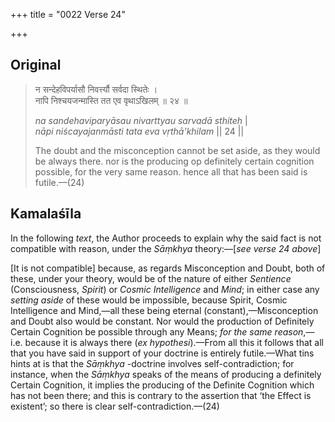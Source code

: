 +++
title = "0022 Verse 24"

+++
## Original 
>
> न सन्देहविपर्यासौ निवर्त्त्यौ सर्वदा स्थितेः ।  
> नापि निश्चयजन्मास्ति तत एव वृथाऽखिलम् ॥ २४ ॥ 
>
> *na sandehaviparyāsau nivarttyau sarvadā sthiteḥ* \|  
> *nāpi niścayajanmāsti tata eva vṛthā'khilam* \|\| 24 \|\| 
>
> The doubt and the misconception cannot be set aside, as they would be always there. nor is the producing op definitely certain cognition possible, for the very same reason. hence all that has been said is futile.—(24)



## Kamalaśīla

In the following *text*, the Author proceeds to explain why the said fact is not compatible with reason, under the *Sāṃkhya* theory:—[*see verse 24 above*]

[It is not compatible] because, as regards Misconception and Doubt, both of these, under your theory, would be of the nature of either *Sentience* (Consciousness, *Spirit*) or *Cosmic Intelligence* and *Mind*; in either case any *setting aside* of these would be impossible, because Spirit, Cosmic Intelligence and Mind,—all these being eternal (constant),—Misconception and Doubt also would be constant. Nor would the production of Definitely Certain Cognition be possible through any Means; *for the same reason*,—i.e. because it is always there (*ex hypothesi*).—From all this it follows that all that you have said in support of your doctrine is entirely futile.—What tins hints at is that the *Sāṃkhya* -doctrine involves self-contradiction; for instance, when the *Sāṃkhya* speaks of the means of producing a definitely Certain Cognition, it implies the producing of the Definite Cognition which has not been there; and this is contrary to the assertion that ‘the Effect is existent’; so there is clear self-contradiction.—(24)


